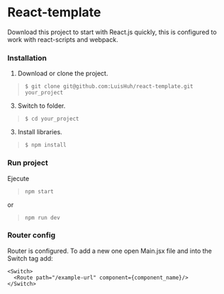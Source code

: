 # React-template

Download this project to start with React.js quickly, this is configured to work with react-scripts and webpack.

### Installation
1. Download or clone the project.

>`$ git clone git@github.com:LuisHuh/react-template.git your_project`

3. Switch to folder.

>`$ cd your_project`

3. Install libraries.

>`$ npm install`

### Run project
Ejecute

>`npm start`

or

>`npm run dev`

### Router config
Router is configured. To add a new one open Main.jsx file and into the Switch tag add:

    <Switch>
      <Route path="/example-url" component={component_name}/>
    </Switch>
